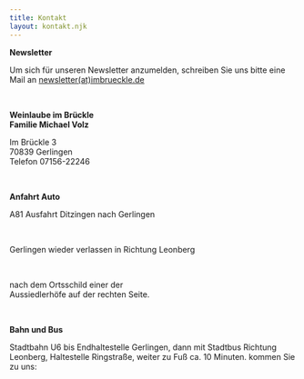 ```yaml
---
title: Kontakt
layout: kontakt.njk
---
```

**Newsletter**

Um sich für unseren Newsletter anzumelden, schreiben Sie uns bitte eine Mail an [newsletter(at)imbrueckle.de](mailto:newsletter@imbrueckle.de)[](ciao.com)

<br>

**Weinlaube im Brückle**\
**Familie Michael Volz**     

Im Brückle 3\
70839 Gerlingen\
Telefon 07156-22246

<br>

**Anfahrt Auto**

A81 Ausfahrt Ditzingen nach Gerlingen  

<br>

Gerlingen wieder verlassen in Richtung Leonberg  

<br>

nach dem Ortsschild einer der\
Aussiedlerhöfe auf der rechten Seite.

<br>

**Bahn und Bus**

Stadtbahn U6 bis Endhaltestelle Gerlingen, dann mit Stadtbus Richtung Leonberg, Haltestelle Ringstraße, weiter zu Fuß ca. 10 Minuten. kommen Sie zu uns:

